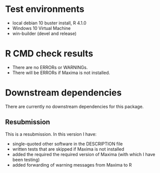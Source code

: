 # Test environments
* local debian 10 buster install, R 4.1.0
* Windows 10 Virtual Machine
* win-builder (devel and release)

# R CMD check results
* There are no ERRORs or WARNINGs.
* There will be ERRORs if Maxima is not installed.

# Downstream dependencies
There are currently no downstream dependencies for this package.

## Resubmission
This is a resubmission. In this version I have:

* single-quoted other software in the DESCRIPTION file
* written tests that are skipped if Maxima is not installed
* added the required the required version of Maxima (with which I have been testing)
* added forwarding of warning messages from Maxima to R
